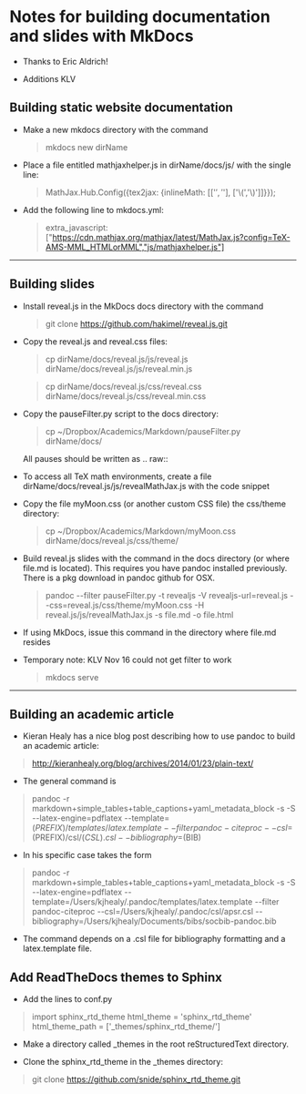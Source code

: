 # Notes for building documentation and slides with MkDocs

* Thanks to Eric Aldrich!

* Additions KLV


## Building static website documentation

* Make a new mkdocs directory with the command

  > mkdocs new dirName

* Place a file entitled mathjaxhelper.js in dirName/docs/js/ with the single
  line:

  > MathJax.Hub.Config({tex2jax: {inlineMath: [['$','$'], ['\\(','\\)']]}});

* Add the following line to mkdocs.yml:

  > extra_javascript: ["https://cdn.mathjax.org/mathjax/latest/MathJax.js?config=TeX-AMS-MML_HTMLorMML","js/mathjaxhelper.js"]

--------------------------------------------
## Building slides

* Install reveal.js in the MkDocs docs directory with the command

  > git clone https://github.com/hakimel/reveal.js.git

* Copy the reveal.js and reveal.css files:

  > cp dirName/docs/reveal.js/js/reveal.js dirName/docs/reveal.js/js/reveal.min.js

  > cp dirName/docs/reveal.js/css/reveal.css dirName/docs/reveal.js/css/reveal.min.css

* Copy the pauseFilter.py script to the docs directory:

  > cp ~/Dropbox/Academics/Markdown/pauseFilter.py dirName/docs/

  All pauses should be written as .. raw:: <!--pause-->

* To access all TeX math environments, create a file
  dirName/docs/reveal.js/js/revealMathJax.js with the code snippet

  <script type="text/x-mathjax-config">
    MathJax.Hub.Config({
      tex2jax: {
  	  inlineMath: [ ['$','$'], ["\\(","\\)"] ],
	  displayMath: [ ['$$','$$'], ["\\[","\\]"] ],	
	  processEscapes: true,
	  displaystyle: true
      },
      "HTML-CSS": { availableFonts: ["TeX"] }
    });
  </script><script type="text/javascript"
    src="http://cdn.mathjax.org/mathjax/latest/MathJax.js?config=TeX-AMS-MML_HTMLorMML-full">
  </script>

* Copy the file myMoon.css (or another custom CSS file) the css/theme directory:

  > cp ~/Dropbox/Academics/Markdown/myMoon.css dirName/docs/reveal.js/css/theme/

* Build reveal.js slides with the command in the docs directory (or
  where file.md is located). This requires you have pandoc installed previously. 
  There is a pkg download in pandoc github for OSX. 

  > pandoc --filter pauseFilter.py -t revealjs -V revealjs-url=reveal.js --css=reveal.js/css/theme/myMoon.css -H reveal.js/js/revealMathJax.js -s file.md -o file.html

* If using MkDocs, issue this command in the directory where file.md
  resides

* Temporary note: KLV Nov 16 could not get filter to work 

    > mkdocs serve

--------------------------------------------
## Building an academic article

* Kieran Healy has a nice blog post describing how to use pandoc to
  build an academic article:

> http://kieranhealy.org/blog/archives/2014/01/23/plain-text/

* The general command is

> pandoc -r markdown+simple_tables+table_captions+yaml_metadata_block
  -s -S --latex-engine=pdflatex
  --template=$(PREFIX)/templates/latex.template --filter
  pandoc-citeproc --csl=$(PREFIX)/csl/$(CSL).csl --bibliography=$(BIB)

* In his specific case takes the form

> pandoc -r markdown+simple_tables+table_captions+yaml_metadata_block -s -S --latex-engine=pdflatex --template=/Users/kjhealy/.pandoc/templates/latex.template --filter pandoc-citeproc --csl=/Users/kjhealy/.pandoc/csl/apsr.csl --bibliography=/Users/kjhealy/Documents/bibs/socbib-pandoc.bib

* The command depends on a .csl file for bibliography formatting and a
  latex.template file.

## Add ReadTheDocs themes to Sphinx

* Add the lines to conf.py

> import sphinx_rtd_theme
> html_theme = 'sphinx_rtd_theme'
> html_theme_path = ['_themes/sphinx_rtd_theme/']

* Make a directory called _themes in the root reStructuredText
  directory.

* Clone the sphinx_rtd_theme in the _themes directory:

> git clone https://github.com/snide/sphinx_rtd_theme.git
